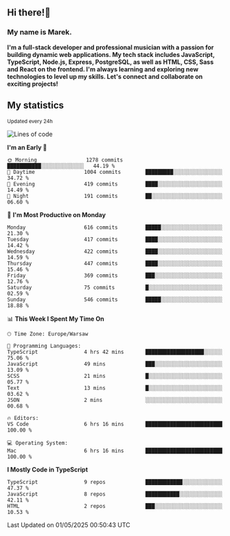 ## Hi there!👋 ##
### My name is Marek. ###

**I'm a full-stack developer and professional musician with a passion for building dynamic web applications. My tech stack includes JavaScript, TypeScript, Node.js, Express, PostgreSQL, as well as HTML, CSS, Sass and React on the frontend. I'm always learning and exploring new technologies to level up my skills. Let's connect and collaborate on exciting projects!**

## My statistics ##
<sub>Updated every 24h</sub>
<!--START_SECTION:waka-->
![Lines of code](https://img.shields.io/badge/From%20Hello%20World%20I%27ve%20Written-191.4%20thousand%20lines%20of%20code-blue)

**I'm an Early 🐤** 

```text
🌞 Morning                1278 commits        ███████████░░░░░░░░░░░░░░   44.19 % 
🌆 Daytime                1004 commits        █████████░░░░░░░░░░░░░░░░   34.72 % 
🌃 Evening                419 commits         ████░░░░░░░░░░░░░░░░░░░░░   14.49 % 
🌙 Night                  191 commits         ██░░░░░░░░░░░░░░░░░░░░░░░   06.60 % 
```
📅 **I'm Most Productive on Monday** 

```text
Monday                   616 commits         █████░░░░░░░░░░░░░░░░░░░░   21.30 % 
Tuesday                  417 commits         ████░░░░░░░░░░░░░░░░░░░░░   14.42 % 
Wednesday                422 commits         ████░░░░░░░░░░░░░░░░░░░░░   14.59 % 
Thursday                 447 commits         ████░░░░░░░░░░░░░░░░░░░░░   15.46 % 
Friday                   369 commits         ███░░░░░░░░░░░░░░░░░░░░░░   12.76 % 
Saturday                 75 commits          █░░░░░░░░░░░░░░░░░░░░░░░░   02.59 % 
Sunday                   546 commits         █████░░░░░░░░░░░░░░░░░░░░   18.88 % 
```


📊 **This Week I Spent My Time On** 

```text
🕑︎ Time Zone: Europe/Warsaw

💬 Programming Languages: 
TypeScript               4 hrs 42 mins       ███████████████████░░░░░░   75.06 % 
JavaScript               49 mins             ███░░░░░░░░░░░░░░░░░░░░░░   13.09 % 
SCSS                     21 mins             █░░░░░░░░░░░░░░░░░░░░░░░░   05.77 % 
Text                     13 mins             █░░░░░░░░░░░░░░░░░░░░░░░░   03.62 % 
JSON                     2 mins              ░░░░░░░░░░░░░░░░░░░░░░░░░   00.68 % 

🔥 Editors: 
VS Code                  6 hrs 16 mins       █████████████████████████   100.00 % 

💻 Operating System: 
Mac                      6 hrs 16 mins       █████████████████████████   100.00 % 
```

**I Mostly Code in TypeScript** 

```text
TypeScript               9 repos             ████████████░░░░░░░░░░░░░   47.37 % 
JavaScript               8 repos             ███████████░░░░░░░░░░░░░░   42.11 % 
HTML                     2 repos             ███░░░░░░░░░░░░░░░░░░░░░░   10.53 % 
```




 Last Updated on 01/05/2025 00:50:43 UTC
<!--END_SECTION:waka-->

<!--
**MarekSax/MarekSax** is a ✨ _special_ ✨ repository because its `README.md` (this file) appears on your GitHub profile.

Here are some ideas to get you started:

- 🔭 I’m currently working on ...
- 🌱 I’m currently learning ...
- 👯 I’m looking to collaborate on ...
- 🤔 I’m looking for help with ...
- 💬 Ask me about ...
- 📫 How to reach me: ...
- 😄 Pronouns: ...
- ⚡ Fun fact: ...
-->

